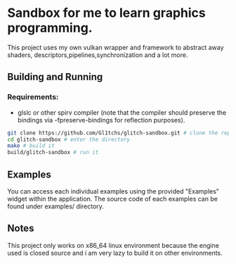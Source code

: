 # Sandbox for me to learn graphics programming.

This project uses my own vulkan wrapper and framework to abstract away shaders,
descriptors,pipelines,synchronization and a lot more.

## Building and Running

### Requirements:
- glslc or other spirv compiler (note that the compiler should preserve the
bindings via -fpreserve-bindings for reflection purposes).

```bash
git clone https://github.com/Gl1tchs/glitch-sandbox.git # clone the repository
cd glitch-sandbox # enter the directory
make # build it
build/glitch-sandbox # run it
```

## Examples

You can access each individual examples using the provided "Examples" widget within
the application. The source code of each examples can be found under examples/ directory.

## Notes

This project only works on x86_64 linux environment because the engine used is
closed source and i am very lazy to build it on other environments.
